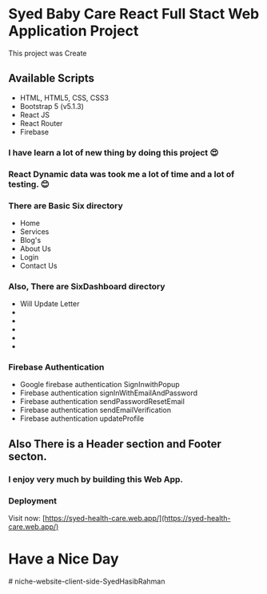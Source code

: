 # Syed Baby Care React Full Stact Web Application Project

This project was Create 

## Available Scripts

* HTML, HTML5, CSS, CSS3
* Bootstrap 5 (v5.1.3)
* React JS
* React Router
* Firebase

### I have learn a lot of new thing by doing this project :heart_eyes:

### React Dynamic data was took me a lot of time and a lot of testing. :blush: 

### There are Basic Six directory 
 * Home
 * Services
 * Blog's
 * About Us
 * Login
 * Contact Us 

### Also, There are SixDashboard  directory 
 *  Will Update Letter
 *  
 *  
 *  
 *  
 *  

 ### Firebase Authentication
 * Google firebase authentication SignInwithPopup
 * Firebase authentication signInWithEmailAndPassword
 * Firebase authentication sendPasswordResetEmail
 * Firebase authentication sendEmailVerification
 * Firebase authentication updateProfile


## Also There is a Header section and Footer secton.

### I enjoy very much by building this Web App.

 





### Deployment 

Visit now: [https://syed-health-care.web.app/](https://syed-health-care.web.app/)
 # Have a Nice Day

 #   n i c h e - w e b s i t e - c l i e n t - s i d e - S y e d H a s i b R a h m a n 
 
 